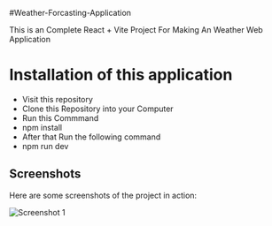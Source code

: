 #Weather-Forcasting-Application

This is an Complete React + Vite Project For Making An Weather Web Application 

# Installation of this application

- Visit this repository
- Clone this Repository into your Computer
- Run this Commmand
- npm install
- After that Run the following command
- npm run dev
## Screenshots

Here are some screenshots of the project in action:

![Screenshot 1](Weather-Forcasting-Application/screenshot1.png)
